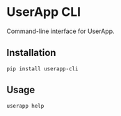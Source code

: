 UserApp CLI
===========

Command-line interface for UserApp.

## Installation

    pip install userapp-cli

## Usage

    userapp help
